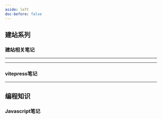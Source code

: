 ```yaml
---
aside: left 
doc-before: false
---
```

## 建站系列

### 建站相关笔记

---

<CardNote :momo="{
    title:'建站相关笔记',
    intro:'记录了和建站相关的知识，包括：搭建方式、服务器的简单运维',
    icon:'web',
    link:'/zo-repo/build-site/00 简述'
    }" />

---

### vitepress笔记

---


<CardNote :momo="{
    title:'vitepress笔记',
    intro:'归纳了 vitepress 相关的知识，将 vitepress 官方文档变成自己可以看懂的笔记知识，同时增加了相同功能的不同实现方式。',
    icon:'vitepress',
    link:'/zo-repo/vitepress/00 简述'
    }" />

## 编程知识


### Javascript笔记

<CardNote :momo="{
    title:'Javascript笔记',
    intro:'。',
    icon:'javascript',
    link:'/zo-repo/programming/javascript/00 简述'
    }" />

